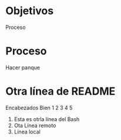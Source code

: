 # Objetivos
Proceso

# Proceso
Hacer panque

# Otra línea de README
Encabezados Bien
1
2
3
4
5

1. Esta es otrla línea del Bash
2. Ota Línea remoto
3. Línea local

